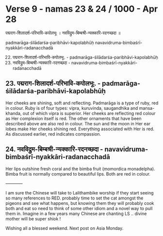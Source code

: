 # Verse 9 - namas 23 & 24 / 1000 - Apr 28

पद्मराग-शिलादर्श-परिभावि-कपोलभूः ।
नवविद्रुम-बिम्बश्री-न्यक्कारि-रदनच्छदा ॥ 

padmarāga-śilādarśa-paribhāvi-kapolabhūḥ 
navavidruma-bimbaśrī-nyakkāri-radanacchadā

22. पद्मराग-शिलादर्श-परिभावि-कपोलभूः. - padmarāga-śilādarśa-paribhāvi-kapolabhūḥ
23. नवविद्रुम-बिम्बश्री-न्यक्कारि-रदनच्छदा  - navavidruma-bimbaśrī-nyakkāri-radanacchadā

## 23. पद्मराग-शिलादर्श-परिभावि-कपोलभूः. - padmarāga-śilādarśa-paribhāvi-kapolabhūḥ

Her cheeks are shining, soft and reflecting. Padmarāga is a type of ruby, red in colour. Ruby is of four types: vipra, kuruvinda, saugandhika and mansa-khanda, out of which vipra is superior. Her cheeks are reflecting red colour as Her complexion itself is red. The other ornaments that have been described above are also red in colour. The sun and the moon in Her ear lobes make Her cheeks shining red. Everything associated with Her is red. As discussed earlier, red indicates compassion. 

## 24. नवविद्रुम-बिम्बश्री-न्यक्कारि-रदनच्छदा  - navavidruma-bimbaśrī-nyakkāri-radanacchadā

Her lips outshine fresh coral and the bimba fruit (momordica monadelpha). Bimba fruit is normally compared to beautiful lips. Both are red in colour.

————

I am sure the Chinese will take to Lalithambike worship if they start seeing so many references to RED.  probably time to set the cat amongst the pigeons and see what happens, but knowing them they will probably cook both and eat so need to think of some other idiom and a novel way to pull them in.  Imagine in a few years many Chinese are chanting LS .. divine mother will be super shiok  ! 

Wishing all a blessed weekend. Next post on Asia Monday.

